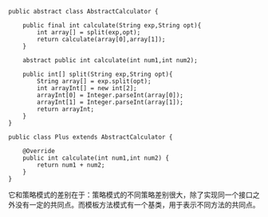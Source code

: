 ﻿```
public abstract class AbstractCalculator {  
      
    public final int calculate(String exp,String opt){  
        int array[] = split(exp,opt);  
        return calculate(array[0],array[1]);  
    }  
      
    abstract public int calculate(int num1,int num2);  
      
    public int[] split(String exp,String opt){  
        String array[] = exp.split(opt);  
        int arrayInt[] = new int[2];  
        arrayInt[0] = Integer.parseInt(array[0]);  
        arrayInt[1] = Integer.parseInt(array[1]);  
        return arrayInt;  
    }  
}  

public class Plus extends AbstractCalculator {  
  
    @Override  
    public int calculate(int num1,int num2) {  
        return num1 + num2;  
    }  
}  
```

它和策略模式的差别在于：策略模式的不同策略差别很大，除了实现同一个接口之外没有一定的共同点。而模板方法模式有一个基类，用于表示不同方法的共同点。